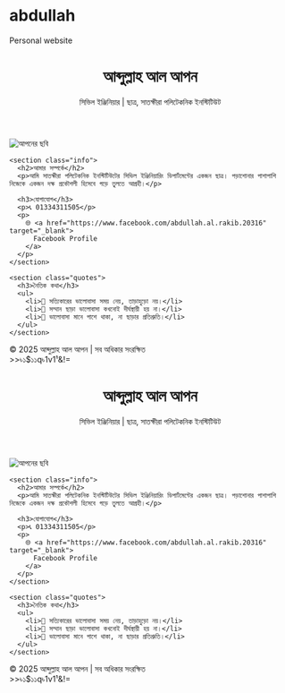 # abdullah
Personal website 
<!DOCTYPE html>
<html lang="bn">
<head>
  <meta charset="UTF-8" />
  <meta name="viewport" content="width=device-width, initial-scale=1.0"/>
  <title>Abdullah Al Apan - Civil Engineer</title>
  <link rel="stylesheet" href="style.css" />
</head>
<body>
  <header>
    <h1>আব্দুল্লাহ আল আপন</h1>
    <p>সিভিল ইঞ্জিনিয়ার | ছাত্র, সাতক্ষীরা পলিটেকনিক ইনস্টিটিউট</p>
  </header>

  <main class="card">
    <img src="file-PwUoq8Zf4hBgE2F1LrEGAs" alt="আপনের ছবি" class="profile-pic" />

    <section class="info">
      <h2>আমার সম্পর্কে</h2>
      <p>আমি সাতক্ষীরা পলিটেকনিক ইনস্টিটিউটের সিভিল ইঞ্জিনিয়ারিং ডিপার্টমেন্টের একজন ছাত্র। পড়াশোনার পাশাপাশি নিজেকে একজন দক্ষ প্রকৌশলী হিসেবে গড়ে তুলতে আগ্রহী।</p>

      <h3>যোগাযোগ</h3>
      <p>📞 01334311505</p>
      <p>
        🌐 <a href="https://www.facebook.com/abdullah.al.rakib.20316" target="_blank">
          Facebook Profile
        </a>
      </p>
    </section>

    <section class="quotes">
      <h3>নৈতিক কথা</h3>
      <ul>
        <li>🌸 সত্যিকারের ভালোবাসা সময় নেয়, তাড়াহুড়ো নয়।</li>
        <li>🌿 সম্মান ছাড়া ভালোবাসা কখনোই দীর্ঘস্থায়ী হয় না।</li>
        <li>💖 ভালোবাসা মানে পাশে থাকা, না ছাড়ার প্রতিশ্রুতি।</li>
      </ul>
    </section>
  </main>

  <footer>
    &copy; 2025 আব্দুল্লাহ আল আপন | সব অধিকার সংরক্ষিত
  </footer>
</[1p>>>৳১$১১q৳1v1¹</body>&!=<!DOCTYPE html>
<html lang="bn">
<head>
  <meta charset="UTF-8" />
  <meta name="viewport" content="width=device-width, initial-scale=1.0"/>
  <title>Abdullah Al Apan - Civil Engineer</title>
  <link rel="stylesheet" href="style.css" />
</head>
<body>
  <header>
    <h1>আব্দুল্লাহ আল আপন</h1>
    <p>সিভিল ইঞ্জিনিয়ার | ছাত্র, সাতক্ষীরা পলিটেকনিক ইনস্টিটিউট</p>
  </header>

  <main class="card">
    <img src="file-PwUoq8Zf4hBgE2F1LrEGAs" alt="আপনের ছবি" class="profile-pic" />

    <section class="info">
      <h2>আমার সম্পর্কে</h2>
      <p>আমি সাতক্ষীরা পলিটেকনিক ইনস্টিটিউটের সিভিল ইঞ্জিনিয়ারিং ডিপার্টমেন্টের একজন ছাত্র। পড়াশোনার পাশাপাশি নিজেকে একজন দক্ষ প্রকৌশলী হিসেবে গড়ে তুলতে আগ্রহী।</p>

      <h3>যোগাযোগ</h3>
      <p>📞 01334311505</p>
      <p>
        🌐 <a href="https://www.facebook.com/abdullah.al.rakib.20316" target="_blank">
          Facebook Profile
        </a>
      </p>
    </section>

    <section class="quotes">
      <h3>নৈতিক কথা</h3>
      <ul>
        <li>🌸 সত্যিকারের ভালোবাসা সময় নেয়, তাড়াহুড়ো নয়।</li>
        <li>🌿 সম্মান ছাড়া ভালোবাসা কখনোই দীর্ঘস্থায়ী হয় না।</li>
        <li>💖 ভালোবাসা মানে পাশে থাকা, না ছাড়ার প্রতিশ্রুতি।</li>
      </ul>
    </section>
  </main>

  <footer>
    &copy; 2025 আব্দুল্লাহ আল আপন | সব অধিকার সংরক্ষিত
  </footer>
</[1p>>>৳১$১১q৳1v1¹</body>&!=
